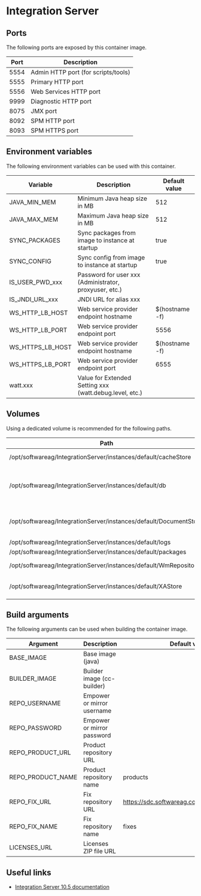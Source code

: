 # Integration Server

## Ports

The following ports are exposed by this container image.

| Port | Description |
| ---- | ----------- |
| 5554 | Admin HTTP port (for scripts/tools) |
| 5555 | Primary HTTP port |
| 5556 | Web Services HTTP port |
| 9999 | Diagnostic HTTP port |
| 8075 | JMX port |
| 8092 | SPM HTTP port |
| 8093 | SPM HTTPS port |

## Environment variables

The following environment variables can be used with this container.

| Variable | Description | Default value |
| -------- | ----------- | ------------- |
| JAVA_MIN_MEM | Minimum Java heap size in MB | 512 |
| JAVA_MAX_MEM | Maximum Java heap size in MB | 512 |
| SYNC_PACKAGES | Sync packages from image to instance at startup | true |
| SYNC_CONFIG | Sync config from image to instance at startup | true |
| IS_USER_PWD_xxx | Password for user xxx (Administrator, proxyuser, etc.) | |
| IS_JNDI_URL_xxx | JNDI URL for alias xxx | |
| WS_HTTP_LB_HOST | Web service provider endpoint hostname | $(hostname -f) |
| WS_HTTP_LB_PORT | Web service provider endpoint port | 5556 |
| WS_HTTPS_LB_HOST | Web service provider endpoint hostname | $(hostname -f) |
| WS_HTTPS_LB_PORT | Web service provider endpoint port | 6555 |
| watt.xxx | Value for Extended Setting xxx (watt.debug.level, etc.) | |

## Volumes

Using a dedicated volume is recommended for the following paths.

| Path | Description |
| ---- | ----------- |
| /opt/softwareag/IntegrationServer/instances/default/cacheStore | Cache persistence |
| /opt/softwareag/IntegrationServer/instances/default/db | Derby databases (embedded, audit, CSQ ...) |
| /opt/softwareag/IntegrationServer/instances/default/DocumentStore | Document store (resubmit, triggers ...) |
| /opt/softwareag/IntegrationServer/instances/default/logs | Server logs |
| /opt/softwareag/IntegrationServer/instances/default/packages | Packages |
| /opt/softwareag/IntegrationServer/instances/default/WmRepository4 | Legacy repository |
| /opt/softwareag/IntegrationServer/instances/default/XAStore | XA transaction store |

## Build arguments

The following arguments can be used when building the container image.

| Argument | Description | Default value |
| -------- | ----------- | ------------- |
| BASE_IMAGE | Base image (java) | |
| BUILDER_IMAGE | Builder image (cc-builder) | |
| REPO_USERNAME | Empower or mirror username | |
| REPO_PASSWORD | Empower or mirror password | |
| REPO_PRODUCT_URL | Product repository URL | |
| REPO_PRODUCT_NAME | Product repository name | products |
| REPO_FIX_URL | Fix repository URL | https://sdc.softwareag.com/updates/prodRepo |
| REPO_FIX_NAME | Fix repository name | fixes |
| LICENSES_URL | Licenses ZIP file URL | |

## Useful links

- [Integration Server 10.5 documentation](https://documentation.softwareag.com/webmethods/microservices_container/msc10-5/10-5_MSC_PIE_webhelp/index.html)
